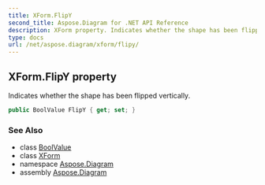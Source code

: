 ```yaml
---
title: XForm.FlipY
second_title: Aspose.Diagram for .NET API Reference
description: XForm property. Indicates whether the shape has been flipped vertically
type: docs
url: /net/aspose.diagram/xform/flipy/
---
```

## XForm.FlipY property

Indicates whether the shape has been flipped vertically.

```csharp
public BoolValue FlipY { get; set; }
```

### See Also

* class [BoolValue](../../boolvalue/)
* class [XForm](../)
* namespace [Aspose.Diagram](../../xform/)
* assembly [Aspose.Diagram](../../../)


